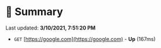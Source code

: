 # 📖 Summary
Last updated: **3/10/2021, 7:51:20 PM**

- `GET` [https://google.com](https://google.com) - **Up** (167ms)
